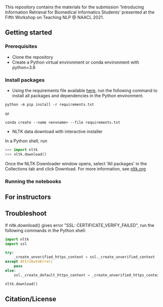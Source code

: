 This repository contains the materials for the submission 'Introducing Information Retrieval for Biomedical Informatics Students' presented at the Fifth Workshop on Teaching NLP @ NAACL 2021.  

## Getting started

### Prerequisites
* Clone the repository
* Create a Python virtual environment or conda environment with python=3.8

### Install packages
* Using the requirements file available [here](https://github.com/sanyabt/bioinf_teachingNLP/blob/main/requirements.txt), run the following command to install all packages and dependencies in the Python environment.

```python -m pip install -r requirements.txt```

or

```conda create --name <envname> --file requirements.txt```

* NLTK data download with interactive installer

In a Python shell, run

```python
>>> import nltk
>>> nltk.download()
```
Once the NLTK Downloader window opens, select 'All packages' in the Collections tab and click Download. For more information, see [nltk.org](https://www.nltk.org/data.html)

### Running the notebooks


## For instructors

## Troubleshoot

If nltk.download() gives error "SSL: CERTIFICATE_VERIFY_FAILED", run the following commands in the Python shell:
```python
import nltk
import ssl

try:
    _create_unverified_https_context = ssl._create_unverified_context
except AttributeError:
    pass
else:
    ssl._create_default_https_context = _create_unverified_https_context

nltk.download()
```

## Citation/License
